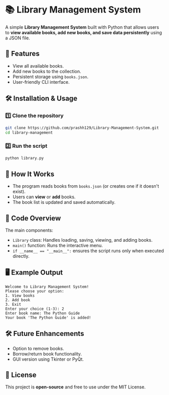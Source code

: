 # 📚 Library Management System

A simple **Library Management System** built with Python that allows users to **view available books, add new books, and save data persistently** using a JSON file.

## 🚀 Features

- View all available books.
- Add new books to the collection.
- Persistent storage using `books.json`.
- User-friendly CLI interface.

## 🛠️ Installation & Usage

### 1️⃣ Clone the repository

```sh
git clone https://github.com/prashh129/Library-Management-System.git
cd library-management
```

### 2️⃣ Run the script

```sh
python library.py
```

## 📌 How It Works

- The program reads books from `books.json` (or creates one if it doesn't exist).
- Users can **view** or **add** books.
- The book list is updated and saved automatically.

## 📜 Code Overview

The main components:

- `Library` class: Handles loading, saving, viewing, and adding books.
- `main()` function: Runs the interactive menu.
- `if __name__ == "__main__":` ensures the script runs only when executed directly.

## 🖥️ Example Output

```
Welcome to Library Management System!
Please choose your option:
1. View books
2. Add book
3. Exit
Enter your choice (1-3): 2
Enter book name: The Python Guide
Your book 'The Python Guide' is added!
```

## 🛠️ Future Enhancements

- Option to remove books.
- Borrow/return book functionality.
- GUI version using Tkinter or PyQt.

## 📜 License

This project is **open-source** and free to use under the MIT License.

